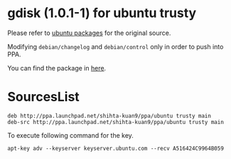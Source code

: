 # gdisk (1.0.1-1) for ubuntu trusty

Please refer to [ubuntu packages](http://packages.ubuntu.com/xenial/gdisk) for the original source.

Modifying `debian/changelog` and `debian/control` only in order to push into PPA.

You can find the package in [here](https://launchpad.net/~shihta-kuan9/+archive/ubuntu/ppa).

# SourcesList

```
deb http://ppa.launchpad.net/shihta-kuan9/ppa/ubuntu trusty main 
deb-src http://ppa.launchpad.net/shihta-kuan9/ppa/ubuntu trusty main 
```

To execute following command for the key.
```
apt-key adv --keyserver keyserver.ubuntu.com --recv A516424C9964B059
```
